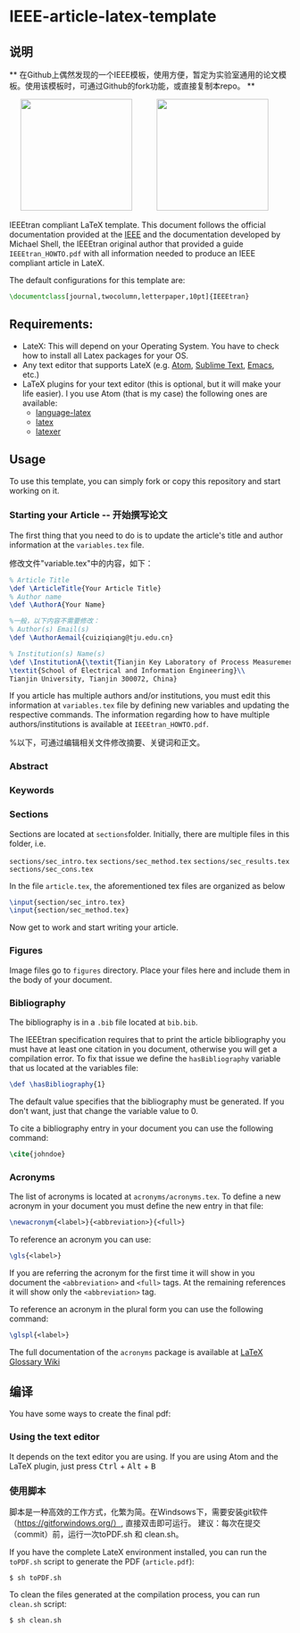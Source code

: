 # IEEE-article-latex-template

## 说明

** 在Github上偶然发现的一个IEEE模板，使用方便，暂定为实验室通用的论文模板。使用该模板时，可通过Github的fork功能，或直接复制本repo。 **

<span>
<!-- LaTeX Logo -->
<img src="/figures/latex.png" width="200px" height="auto" hspace="20"/>
<!-- IEEE Logo -->
<img src="/figures/Ieee.jpg" width="200px" height="auto" hspace="20"/>
</span>

IEEEtran compliant LaTeX template. This document follows the official documentation provided at
the [IEEE](https://www.ieee.org/publications_standards/publications/authors/author_templates.html) and
the documentation developed by Michael Shell, the IEEEtran original author that provided a guide
``IEEEtran_HOWTO.pdf`` with all information needed to produce an IEEE compliant article in LateX.

The default configurations for this template are:

```latex
\documentclass[journal,twocolumn,letterpaper,10pt]{IEEEtran}
```
## Requirements:
* LateX: This will depend on your Operating System. You have to check how to install all Latex packages for your OS.
* Any text editor that supports LateX (e.g. [Atom](https://atom.io/), [Sublime Text](http://www.sublimetext.com/), [Emacs](https://www.gnu.org/software/emacs/), etc.)
* LaTeX plugins for your text editor (this is optional, but it will make your life easier).
I you use Atom (that is my case) the following ones are available:
  * [language-latex](https://atom.io/packages/language-latex)
  * [latex](https://atom.io/packages/latex)
  * [latexer](https://atom.io/packages/latexer)

## Usage
To use this template, you can simply fork or copy this repository and start working on it.



### Starting your Article -- 开始撰写论文
The first thing that you need to do is to update the article's title and author information at the ```variables.tex```
file.


修改文件"variable.tex"中的内容，如下：

```latex
% Article Title
\def \ArticleTitle{Your Article Title}
% Author name
\def \AuthorA{Your Name}

%一般，以下内容不需要修改：
% Author(s) Email(s)
\def \AuthorAemail{cuiziqiang@tju.edu.cn}

% Institution(s) Name(s)
\def \InstitutionA{\textit{Tianjin Key Laboratory of Process Measurement and Control} \\
\textit{School of Electrical and Information Engineering}\\
Tianjin University, Tianjin 300072, China}
```
If you article has multiple authors and/or institutions, you must edit this information at ```variables.tex```
file by defining new variables and updating the respective commands. The information regarding how to
have multiple authors/institutions is available at ``IEEEtran_HOWTO.pdf``.



%以下，可通过编辑相关文件修改摘要、关键词和正文。

### Abstract
### Keywords


### Sections
Sections are located at ```sections```folder.
Initially, there are multiple files in this folder, i.e.

```sections/sec_intro.tex```
```sections/sec_method.tex```
```sections/sec_results.tex```
```sections/sec_cons.tex```

In the file ```article.tex```, the aforementioned tex files are organized as below 

```latex
\input{section/sec_intro.tex}
\input{section/sec_method.tex}
```
Now get to work and start writing your article.


### Figures
Image files go to ```figures``` directory.
Place your files here and include them in the body of your document.

### Bibliography
The bibliography is in a ``.bib`` file located at ```bib.bib```.

The IEEEtran specification requires that to print the article bibliography you must have at least
one citation in you document, otherwise you will get a compilation error. To fix that issue we
define the ``hasBibliography`` variable that us located at the variables file:

```latex
\def \hasBibliography{1}
```
The default value specifies that the bibliography must be generated. If you don't want, just that change the variable value to 0.

To cite a bibliography entry in your document you can use the following command:

```latex
\cite{johndoe}
```

### Acronyms
The list of acronyms is located at ```acronyms/acronyms.tex```.  To define a new acronym in your document you must define the new entry in that file:

```latex
\newacronym{<label>}{<abbreviation>}{<full>}
```
To reference an acronym you can use:

```latex
\gls{<label>}
```
If you are referring the acronym for the first time it will show in you document the ```<abbreviation>``` and
```<full>``` tags. At the remaining references it will show only the ```<abbreviation>``` tag.

To reference an acronym in the plural form you can use the following command:

```latex
\glspl{<label>}
```

The full documentation of the ```acronyms``` package is available at [LaTeX Glossary Wiki](https://en.wikibooks.org/wiki/LaTeX/Glossary)



## 编译


You have some ways to create the final pdf:

### Using the text editor
It depends on the text editor you are using.
If you are using Atom and the LaTeX plugin, just press
<kbd>Ctrl</kbd> + <kbd>Alt</kbd> + <kbd>B</kbd>

### 使用脚本
脚本是一种高效的工作方式，化繁为简。在Windsows下，需要安装git软件（https://gitforwindows.org/）, 直接双击即可运行。
建议：每次在提交（commit）前，运行一次toPDF.sh 和 clean.sh。

If you have the complete LateX environment installed, you can run the ```toPDF.sh``` script to generate the PDF (```article.pdf```):
```
$ sh toPDF.sh
```

To clean the files generated at the compilation process, you can run ```clean.sh``` script:
```
$ sh clean.sh
```

